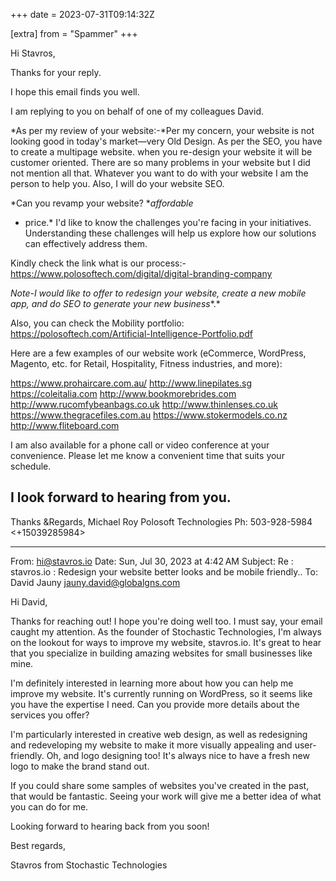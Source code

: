 +++
date = 2023-07-31T09:14:32Z

[extra]
from = "Spammer"
+++

Hi Stavros,

Thanks for your reply.

I hope this email finds you well.

I am replying to you on behalf of one of my colleagues David.

*As per my review of your website:-*Per my concern, your website is not
looking good in today's market—very Old Design.
As per the SEO, you have to create a multipage website.
when you re-design your website it will be customer oriented.
There are so many problems in your website but I did not mention all that.
Whatever you want to do with your website I am the person to help you.
Also, I will do your website SEO.

*Can you revamp your website? **affordable*
* price.*
I'd like to know the challenges you're facing in your initiatives.
Understanding these challenges will help us explore how our solutions can
effectively address them.

Kindly check the link what is our process:-
https://www.polosoftech.com/digital/digital-branding-company

*Note-I would like to offer to redesign your website, create a new mobile
app, and do SEO to generate your new business**.*

Also, you can check the Mobility portfolio:
https://polosoftech.com/Artificial-Intelligence-Portfolio.pdf

Here are a few examples of our website work (eCommerce, WordPress, Magento,
etc. for Retail, Hospitality, Fitness industries, and more):

https://www.prohaircare.com.au/
http://www.linepilates.sg
https://coleitalia.com
http://www.bookmorebrides.com
http://www.rucomfybeanbags.co.uk
http://www.thinlenses.co.uk
https://www.thegracefiles.com.au
https://www.stokermodels.co.nz
http://www.fliteboard.com

I am also available for a phone call or video conference at your
convenience. Please let me know a convenient time that suits your schedule.

I look forward to hearing from you.
--
Thanks &Regards,
Michael Roy
Polosoft Technologies
Ph: 503-928-5984 <+15039285984>

---------------------------------------------------------------------------
From: <hi@stavros.io>
Date: Sun, Jul 30, 2023 at 4:42 AM
Subject: Re : stavros.io : Redesign your website better looks and be mobile
friendly..
To: David Jauny <jauny.david@globalgns.com>

Hi David,

Thanks for reaching out! I hope you're doing well too. I must say, your
email caught my attention. As the founder of Stochastic Technologies, I'm
always on the lookout for ways to improve my website, stavros.io. It's
great to hear that you specialize in building amazing websites for small
businesses like mine.

I'm definitely interested in learning more about how you can help me
improve my website. It's currently running on WordPress, so it seems like
you have the expertise I need. Can you provide more details about the
services you offer?

I'm particularly interested in creative web design, as well as redesigning
and redeveloping my website to make it more visually appealing and
user-friendly. Oh, and logo designing too! It's always nice to have a fresh
new logo to make the brand stand out.

If you could share some samples of websites you've created in the past,
that would be fantastic. Seeing your work will give me a better idea of
what you can do for me.

Looking forward to hearing back from you soon!

Best regards,

Stavros from Stochastic Technologies
